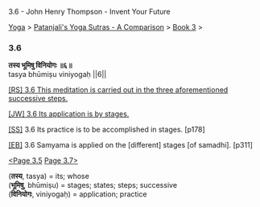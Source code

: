 3.6 - John Henry Thompson - Invent Your Future   
    

[Yoga](../../../yoga.md)‎ > ‎[Patanjali's Yoga Sutras - A Comparison](../../patanjani.md)‎ > ‎[Book 3](../book-3.md)‎ > ‎

### 3.6

**तस्य भूमिषु विनियोगः ॥६॥**  
tasya bhūmiṣu viniyogaḥ ||6||  
  
  
[\[RS\] 3.6 This meditation is carried out in the three aforementioned successive steps.](http://www.ashtangayoga.info/philosophy/yoga-sutra-patanjali/chapter-3/item/tasya-bhumishu-viniyogah-6/)  
  
[\[JW\] 3.6 Its application is by stages.](http://books.google.com/books?id=YzFImjtOxUwC&pg=PA206&ci=159%2C622%2C547%2C29&source=bookclip)  
  
[\[SS\]](http://www.amazon.com/Yoga-Sutras-Patanjali-Commentary-Satchidananda/dp/0932040381) 3.6 Its practice is to be accomplished in stages. \[p178\]  
  
[\[EB\]](http://www.amazon.com/Yoga-Sutras-Patanjali-Translation-Commentary/dp/0865477361/ref=sr_1_1?ie=UTF8&s=books&qid=1250508322&sr=1-1) 3.6 Samyama is applied on the \[different\] stages \[of samadhi\]. \[p311\]  
  
  
[<Page 3.5](35.md)  [Page 3.7>](37.md)  
  
  

(**तस्य**, tasya) = its; whose  
(**भूमिषु**, bhūmiṣu) = stages; states; steps; successive  
(**विनियोगः**, viniyogaḥ) = application; practice

